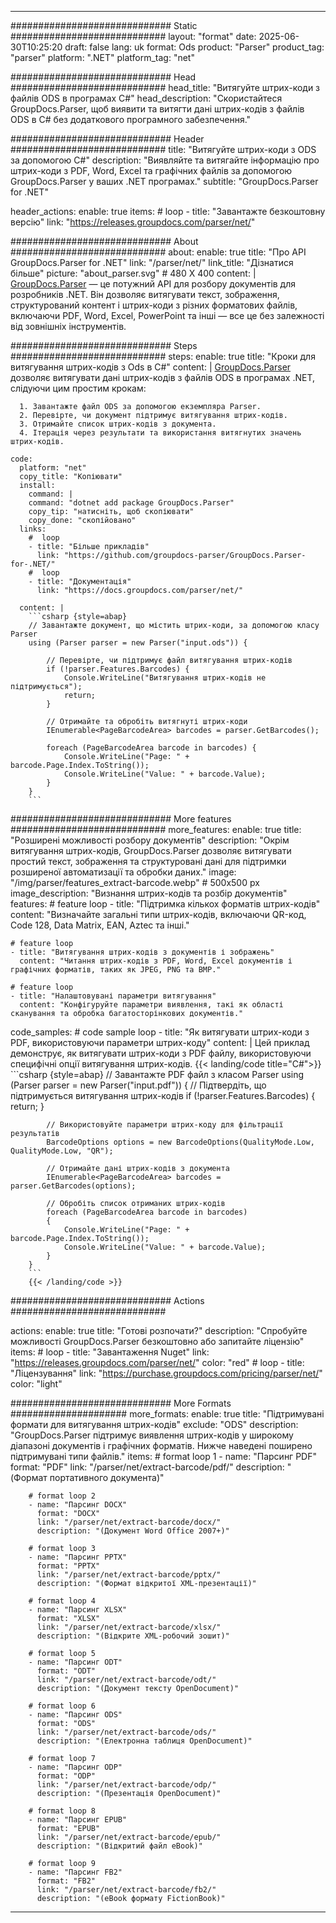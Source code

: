 


---
############################# Static ############################
layout: "format"
date:  2025-06-30T10:25:20
draft: false
lang: uk
format: Ods
product: "Parser"
product_tag: "parser"
platform: ".NET"
platform_tag: "net"

############################# Head ############################
head_title: "Витягуйте штрих-коди з файлів ODS в програмах C#"
head_description: "Скористайтеся GroupDocs.Parser, щоб виявити та витягти дані штрих-кодів з файлів ODS в C# без додаткового програмного забезпечення."

############################# Header ############################
title: "Витягуйте штрих-коди з ODS за допомогою C#" 
description: "Виявляйте та витягайте інформацію про штрих-коди з PDF, Word, Excel та графічних файлів за допомогою GroupDocs.Parser у ваших .NET програмах."
subtitle: "GroupDocs.Parser for .NET" 

header_actions:
  enable: true
  items:
    #  loop
    - title: "Завантажте безкоштовну версію"
      link: "https://releases.groupdocs.com/parser/net/"
      
############################# About ############################
about:
    enable: true
    title: "Про API GroupDocs.Parser for .NET"
    link: "/parser/net/"
    link_title: "Дізнатися більше"
    picture: "about_parser.svg" # 480 X 400
    content: |
       [GroupDocs.Parser](/parser/net/) — це потужний API для розбору документів для розробників .NET. Він дозволяє витягувати текст, зображення, структурований контент і штрих-коди з різних форматових файлів, включаючи PDF, Word, Excel, PowerPoint та інші — все це без залежності від зовнішніх інструментів.

############################# Steps ############################
steps:
    enable: true
    title: "Кроки для витягування штрих-кодів з Ods в C#"
    content: |
      [GroupDocs.Parser](/parser/net/) дозволяє витягувати дані штрих-кодів з файлів ODS в програмах .NET, слідуючи цим простим крокам:
      
      1. Завантажте файл ODS за допомогою екземпляра Parser.
      2. Перевірте, чи документ підтримує витягування штрих-кодів.
      3. Отримайте список штрих-кодів з документа.
      4. Ітерація через результати та використання витягнутих значень штрих-кодів.
   
    code:
      platform: "net"
      copy_title: "Копіювати"
      install:
        command: |
        command: "dotnet add package GroupDocs.Parser"
        copy_tip: "натисніть, щоб скопіювати"
        copy_done: "скопійовано"
      links:
        #  loop
        - title: "Більше прикладів"
          link: "https://github.com/groupdocs-parser/GroupDocs.Parser-for-.NET/"
        #  loop
        - title: "Документація"
          link: "https://docs.groupdocs.com/parser/net/"
          
      content: |
        ```csharp {style=abap}
        // Завантажте документ, що містить штрих-коди, за допомогою класу Parser
        using (Parser parser = new Parser("input.ods")) {

            // Перевірте, чи підтримує файл витягування штрих-кодів
            if (!parser.Features.Barcodes) {
                Console.WriteLine("Витягування штрих-кодів не підтримується");
                return;
            }

            // Отримайте та обробіть витягнуті штрих-коди
            IEnumerable<PageBarcodeArea> barcodes = parser.GetBarcodes();

            foreach (PageBarcodeArea barcode in barcodes) {
                Console.WriteLine("Page: " + barcode.Page.Index.ToString());
                Console.WriteLine("Value: " + barcode.Value);
            }
        }
        ```  

############################# More features ############################
more_features:
  enable: true
  title: "Розширені можливості розбору документів"
  description: "Окрім витягування штрих-кодів, GroupDocs.Parser дозволяє витягувати простий текст, зображення та структуровані дані для підтримки розширеної автоматизації та обробки даних."
  image: "/img/parser/features_extract-barcode.webp" # 500x500 px
  image_description: "Визнання штрих-кодів та розбір документів"
  features:
    # feature loop
    - title: "Підтримка кількох форматів штрих-кодів"
      content: "Визначайте загальні типи штрих-кодів, включаючи QR-код, Code 128, Data Matrix, EAN, Aztec та інші."

    # feature loop
    - title: "Витягування штрих-кодів з документів і зображень"
      content: "Читання штрих-кодів з PDF, Word, Excel документів і графічних форматів, таких як JPEG, PNG та BMP."

    # feature loop
    - title: "Налаштовувані параметри витягування"
      content: "Конфігуруйте параметри виявлення, такі як області сканування та обробка багатосторінкових документів."
      
  code_samples:
    # code sample loop
    - title: "Як витягувати штрих-коди з PDF, використовуючи параметри штрих-коду"
      content: |
        Цей приклад демонструє, як витягувати штрих-коди з PDF файлу, використовуючи специфічні опції витягування штрих-кодів.
        {{< landing/code title="C#">}}
        ```csharp {style=abap}
        //  Завантажте PDF файл з класом Parser
        using (Parser parser = new Parser("input.pdf"))
        {
            // Підтвердіть, що підтримується витягування штрих-кодів
            if (!parser.Features.Barcodes)
            {
                return;
            }

            // Використовуйте параметри штрих-коду для фільтрації результатів
            BarcodeOptions options = new BarcodeOptions(QualityMode.Low, QualityMode.Low, "QR");

            // Отримайте дані штрих-кодів з документа
            IEnumerable<PageBarcodeArea> barcodes = parser.GetBarcodes(options);

            // Обробіть список отриманих штрих-кодів
            foreach (PageBarcodeArea barcode in barcodes)
            {
                Console.WriteLine("Page: " + barcode.Page.Index.ToString());
                Console.WriteLine("Value: " + barcode.Value);
            }
        }
        ```
        {{< /landing/code >}}


############################# Actions ############################

actions:
  enable: true
  title: "Готові розпочати?"
  description: "Спробуйте можливості GroupDocs.Parser безкоштовно або запитайте ліцензію"
  items:
    #  loop
    - title: "Завантаження Nuget"
      link: "https://releases.groupdocs.com/parser/net/"
      color: "red"
        #  loop
    - title: "Ліцензування"
      link: "https://purchase.groupdocs.com/pricing/parser/net/"
      color: "light"


############################# More Formats #####################
more_formats:
    enable: true
    title: "Підтримувані формати для витягування штрих-кодів"
    exclude: "ODS"
    description: "GroupDocs.Parser підтримує виявлення штрих-кодів у широкому діапазоні документів і графічних форматів. Нижче наведені поширено підтримувані типи файлів."
    items: 
        # format loop 1
        - name: "Парсинг PDF"
          format: "PDF"
          link: "/parser/net/extract-barcode/pdf/"
          description: "(Формат портативного документа)"
          
        # format loop 2
        - name: "Парсинг DOCX"
          format: "DOCX"
          link: "/parser/net/extract-barcode/docx/"
          description: "(Документ Word Office 2007+)"
          
        # format loop 3
        - name: "Парсинг PPTX"
          format: "PPTX"
          link: "/parser/net/extract-barcode/pptx/"
          description: "(Формат відкритої XML-презентації)"
          
        # format loop 4
        - name: "Парсинг XLSX"
          format: "XLSX"
          link: "/parser/net/extract-barcode/xlsx/"
          description: "(Відкрите XML-робочий зошит)"
          
        # format loop 5
        - name: "Парсинг ODT"
          format: "ODT"
          link: "/parser/net/extract-barcode/odt/"
          description: "(Документ тексту OpenDocument)"
          
        # format loop 6
        - name: "Парсинг ODS"
          format: "ODS"
          link: "/parser/net/extract-barcode/ods/"
          description: "(Електронна таблиця OpenDocument)"
          
        # format loop 7
        - name: "Парсинг ODP"
          format: "ODP"
          link: "/parser/net/extract-barcode/odp/"
          description: "(Презентація OpenDocument)"
          
        # format loop 8
        - name: "Парсинг EPUB"
          format: "EPUB"
          link: "/parser/net/extract-barcode/epub/"
          description: "(Відкритий файл eBook)"
          
        # format loop 9
        - name: "Парсинг FB2"
          format: "FB2"
          link: "/parser/net/extract-barcode/fb2/"
          description: "(eBook формату FictionBook)"
         
          

---